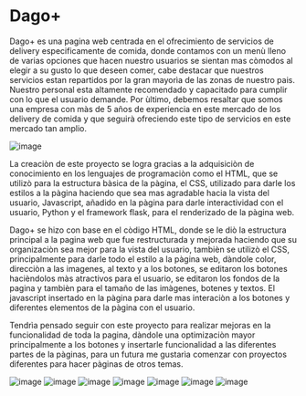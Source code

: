 # Dago+
Dago+ es una pagina web centrada en el ofrecimiento de servicios de delivery especificamente de comida, donde contamos con un menù lleno de varias opciones que hacen nuestro usuarios se sientan mas còmodos al elegir a su gusto lo que deseen comer, cabe destacar que nuestros servicios estan repartidos por la gran mayorìa de las zonas de nuestro pais. Nuestro personal esta altamente recomendado y capacitado para cumplir con lo que el usuario demande. Por ùltimo, debemos resaltar que somos una empresa con màs de 5 años de experiencia en este mercado de los delivery de comida y que seguirà ofreciendo este tipo de  servicios en este mercado tan amplio.

![image](https://github.com/Diemazo/Proyecto-Informatica/assets/141435863/10e0845f-a3e7-43da-8c2c-f11a68df19d5)


La creaciòn de este proyecto se logra gracias a la adquisiciòn de conocimiento en los lenguajes de programaciòn como el HTML, que se utilizò para la estructura bàsica de la pàgina, el CSS, utilizado para darle los estilos a la pàgina haciendo que sea mas agradable hacia la vista del usuario, Javascript, añadido en la pàgina para darle interactividad con el usuario, Python y el framework flask, para el renderizado de la pàgina web.

Dago+ se hizo con base en el còdigo HTML, donde se le diò la estructura principal a la pagina web que fue restructurada y mejorada haciendo que su organizaciòn sea mejor para la vista del usuario, tambièn se utilizò el CSS, principalmente para darle todo el estilo a la pàgina web, dàndole color, direcciòn a las imagenes, al texto y a los botones, se editaron los botones hacièndolos màs atractivos para el usuario, se editaron los fondos de la pagina y tambièn para el tamaño de las imàgenes, botenes y textos. El javascript insertado en la pàgina para darle mas interaciòn a los botones y diferentes elementos de la pàgina con el usuario.

Tendrìa pensado seguir con este proyecto para realizar mejoras en la funcionalidad de toda la pagina, dàndole una optimizaciòn mayor principalmente a los botones y  insertarle funcionalidad a las diferentes partes de la pàginas, para un futura me gustarìa comenzar con proyectos diferentes para hacer pàginas de otros temas.

![image](https://github.com/Diemazo/Proyecto-Informatica/assets/141435863/54afbb39-4b08-416f-ae4b-684229d6b551)
![image](https://github.com/Diemazo/Proyecto-Informatica/assets/141435863/977f26a4-2838-4b37-99c1-aa3b0744d3b2)
![image](https://github.com/Diemazo/Proyecto-Informatica/assets/141435863/d23d4cb2-11dd-421f-acb8-d26e8349c363)
![image](https://github.com/Diemazo/Proyecto-Informatica/assets/141435863/c1680093-e098-46b6-86fb-4a43daf8f0b8)
![image](https://github.com/Diemazo/Proyecto-Informatica/assets/141435863/ce966910-c663-4378-bc6e-d857edffea68)
![image](https://github.com/Diemazo/Proyecto-Informatica/assets/141435863/f456c520-6dd7-4563-8f76-d82f230570c0)
![image](https://github.com/Diemazo/Proyecto-Informatica/assets/141435863/966c6a30-cd07-4fa1-baa3-b7623fac41cf)






